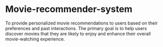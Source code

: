 # Movie-recommender-system
To provide personalized movie recommendations to users based on their preferences and past interactions. The primary goal is to help users discover movies that they are likely to enjoy and enhance their overall movie-watching experience.
